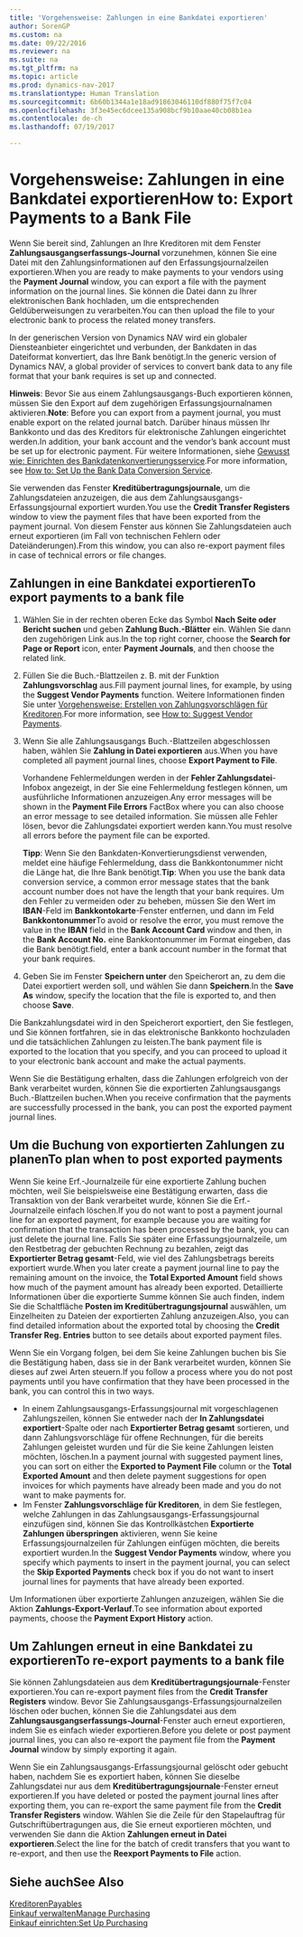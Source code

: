 ```yaml
---
title: 'Vorgehensweise: Zahlungen in eine Bankdatei exportieren'
author: SorenGP
ms.custom: na
ms.date: 09/22/2016
ms.reviewer: na
ms.suite: na
ms.tgt_pltfrm: na
ms.topic: article
ms.prod: dynamics-nav-2017
ms.translationtype: Human Translation
ms.sourcegitcommit: 6b60b1344a1e18ad91863046110df880f75f7c04
ms.openlocfilehash: 3f3e45ec6dcee135a908bcf9b10aae40cb08b1ea
ms.contentlocale: de-ch
ms.lasthandoff: 07/19/2017

---
```


# <a name="how-to-export-payments-to-a-bank-file"></a><span data-ttu-id="29745-102">Vorgehensweise: Zahlungen in eine Bankdatei exportieren</span><span class="sxs-lookup"><span data-stu-id="29745-102">How to: Export Payments to a Bank File</span></span>
<span data-ttu-id="29745-103">Wenn Sie bereit sind, Zahlungen an Ihre Kreditoren mit dem Fenster **Zahlungsausgangserfassungs-Journal** vorzunehmen, können Sie eine Datei mit den Zahlungsinformationen auf den Erfassungsjournalzeilen exportieren.</span><span class="sxs-lookup"><span data-stu-id="29745-103">When you are ready to make payments to your vendors using the **Payment Journal** window, you can export a file with the payment information on the journal lines.</span></span> <span data-ttu-id="29745-104">Sie können die Datei dann zu Ihrer elektronischen Bank hochladen, um die entsprechenden Geldüberweisungen zu verarbeiten.</span><span class="sxs-lookup"><span data-stu-id="29745-104">You can then upload the file to your electronic bank to process the related money transfers.</span></span>

<span data-ttu-id="29745-105">In der generischen Version von Dynamics NAV wird ein globaler Diensteanbieter eingerichtet und verbunden, der Bankdaten in das Dateiformat konvertiert, das Ihre Bank benötigt.</span><span class="sxs-lookup"><span data-stu-id="29745-105">In the generic version of Dynamics NAV, a global provider of services to convert bank data to any file format that your bank requires is set up and connected.</span></span>

<span data-ttu-id="29745-106">**Hinweis**: Bevor Sie aus einem Zahlungsausgangs-Buch exportieren können, müssen Sie den Export auf dem zugehörigen Erfassungsjournalnamen aktivieren.</span><span class="sxs-lookup"><span data-stu-id="29745-106">**Note**: Before you can export from a payment journal, you must enable export on the related journal batch.</span></span> <span data-ttu-id="29745-107">Darüber hinaus müssen Ihr Bankkonto und das des Kreditors für elektronische Zahlungen eingerichtet werden.</span><span class="sxs-lookup"><span data-stu-id="29745-107">In addition, your bank account and the vendor’s bank account must be set up for electronic payment.</span></span> <span data-ttu-id="29745-108">Für weitere Informationen, siehe [Gewusst wie: Einrichten des Bankdatenkonvertierungsservice](bank-how-setup-bank-data-conversion-service.md).</span><span class="sxs-lookup"><span data-stu-id="29745-108">For more information, see [How to: Set Up the Bank Data Conversion Service](bank-how-setup-bank-data-conversion-service.md).</span></span>

<span data-ttu-id="29745-109">Sie verwenden das Fenster **Kreditübertragungsjournale**, um die Zahlungsdateien anzuzeigen, die aus dem Zahlungsausgangs-Erfassungsjournal exportiert wurden.</span><span class="sxs-lookup"><span data-stu-id="29745-109">You use the **Credit Transfer Registers** window to view the payment files that have been exported from the payment journal.</span></span> <span data-ttu-id="29745-110">Von diesem Fenster aus können Sie Zahlungsdateien auch erneut exportieren (im Fall von technischen Fehlern oder Dateiänderungen).</span><span class="sxs-lookup"><span data-stu-id="29745-110">From this window, you can also re-export payment files in case of technical errors or file changes.</span></span>

## <a name="to-export-payments-to-a-bank-file"></a><span data-ttu-id="29745-111">Zahlungen in eine Bankdatei exportieren</span><span class="sxs-lookup"><span data-stu-id="29745-111">To export payments to a bank file</span></span>
1. <span data-ttu-id="29745-112">Wählen Sie in der rechten oberen Ecke das Symbol **Nach Seite oder Bericht suchen** und geben **Zahlung Buch.-Blätter** ein. Wählen Sie dann den zugehörigen Link aus.</span><span class="sxs-lookup"><span data-stu-id="29745-112">In the top right corner, choose the **Search for Page or Report** icon, enter **Payment Journals**, and then choose the related link.</span></span>
2. <span data-ttu-id="29745-113">Füllen Sie die Buch.-Blattzeilen z. B. mit der Funktion **Zahlungsvorschlag** aus.</span><span class="sxs-lookup"><span data-stu-id="29745-113">Fill payment journal lines, for example, by using the **Suggest Vendor Payments** function.</span></span> <span data-ttu-id="29745-114">Weitere Informationen finden Sie unter [Vorgehensweise: Erstellen von Zahlungsvorschlägen für Kreditoren](payables-how-suggest-vendor-payments.md).</span><span class="sxs-lookup"><span data-stu-id="29745-114">For more information, see [How to: Suggest Vendor Payments](payables-how-suggest-vendor-payments.md).</span></span>  
3. <span data-ttu-id="29745-115">Wenn Sie alle Zahlungsausgangs Buch.-Blattzeilen abgeschlossen haben, wählen Sie **Zahlung in Datei exportieren** aus.</span><span class="sxs-lookup"><span data-stu-id="29745-115">When you have completed all payment journal lines, choose **Export Payment to File**.</span></span>

    <span data-ttu-id="29745-116">Vorhandene Fehlermeldungen werden in der **Fehler Zahlungsdatei**-Infobox angezeigt, in der Sie eine Fehlermeldung festlegen können, um ausführliche Informationen anzuzeigen.</span><span class="sxs-lookup"><span data-stu-id="29745-116">Any error messages will be shown in the **Payment File Errors** FactBox where you can also choose an error message to see detailed information.</span></span> <span data-ttu-id="29745-117">Sie müssen alle Fehler lösen, bevor die Zahlungsdatei exportiert werden kann.</span><span class="sxs-lookup"><span data-stu-id="29745-117">You must resolve all errors before the payment file can be exported.</span></span>

    <span data-ttu-id="29745-118">**Tipp**: Wenn Sie den Bankdaten-Konvertierungsdienst verwenden, meldet eine häufige Fehlermeldung, dass die Bankkontonummer nicht die Länge hat, die Ihre Bank benötigt.</span><span class="sxs-lookup"><span data-stu-id="29745-118">**Tip**: When you use the bank data conversion service, a common error message states that the bank account number does not have the length that your bank requires.</span></span> <span data-ttu-id="29745-119">Um den Fehler zu vermeiden oder zu beheben, müssen Sie den Wert im **IBAN**-Feld im **Bankkontokarte**-Fenster entfernen, und dann im Feld **Bankkontonummer**</span><span class="sxs-lookup"><span data-stu-id="29745-119">To avoid or resolve the error, you must remove the value in the **IBAN** field in the **Bank Account Card** window and then, in the **Bank Account No.**</span></span> <span data-ttu-id="29745-120">eine Bankkontonummer im Format eingeben, das die Bank benötigt.</span><span class="sxs-lookup"><span data-stu-id="29745-120">field, enter a bank account number in the format that your bank requires.</span></span>
4. <span data-ttu-id="29745-121">Geben Sie im Fenster **Speichern unter** den Speicherort an, zu dem die Datei exportiert werden soll, und wählen Sie dann **Speichern**.</span><span class="sxs-lookup"><span data-stu-id="29745-121">In the **Save As** window, specify the location that the file is exported to, and then choose **Save**.</span></span>

<span data-ttu-id="29745-122">Die Bankzahlungsdatei wird in den Speicherort exportiert, den Sie festlegen, und Sie können fortfahren, sie in das elektronische Bankkonto hochzuladen und die tatsächlichen Zahlungen zu leisten.</span><span class="sxs-lookup"><span data-stu-id="29745-122">The bank payment file is exported to the location that you specify, and you can proceed to upload it to your electronic bank account and make the actual payments.</span></span>

<span data-ttu-id="29745-123">Wenn Sie die Bestätigung erhalten, dass die Zahlungen erfolgreich von der Bank verarbeitet wurden, können Sie die exportierten Zahlungsausgangs Buch.-Blattzeilen buchen.</span><span class="sxs-lookup"><span data-stu-id="29745-123">When you receive confirmation that the payments are successfully processed in the bank, you can post the exported payment journal lines.</span></span>

## <a name="to-plan-when-to-post-exported-payments"></a><span data-ttu-id="29745-124">Um die Buchung von exportierten Zahlungen zu planen</span><span class="sxs-lookup"><span data-stu-id="29745-124">To plan when to post exported payments</span></span>
<span data-ttu-id="29745-125">Wenn Sie keine Erf.-Journalzeile für eine exportierte Zahlung buchen möchten, weil Sie beispielsweise eine Bestätigung erwarten, dass die Transaktion von der Bank verarbeitet wurde, können Sie die Erf.-Journalzeile einfach löschen.</span><span class="sxs-lookup"><span data-stu-id="29745-125">If you do not want to post a payment journal line for an exported payment, for example because you are waiting for confirmation that the transaction has been processed by the bank, you can just delete the journal line.</span></span> <span data-ttu-id="29745-126">Falls Sie später eine Erfassungsjournalzeile, um den Restbetrag der gebuchten Rechnung zu bezahlen, zeigt das **Exportierter Betrag gesamt**-Feld, wie viel des Zahlungsbetrags bereits exportiert wurde.</span><span class="sxs-lookup"><span data-stu-id="29745-126">When you later create a payment journal line to pay the remaining amount on the invoice, the **Total Exported Amount** field shows how much of the payment amount has already been exported.</span></span> <span data-ttu-id="29745-127">Detaillierte Informationen über die exportierte Summe können Sie auch finden, indem Sie die Schaltfläche **Posten im Kreditübertragungsjournal** auswählen, um Einzelheiten zu Dateien der exportierten Zahlung anzuzeigen.</span><span class="sxs-lookup"><span data-stu-id="29745-127">Also, you can find detailed information about the exported total by choosing the **Credit Transfer Reg. Entries** button to see details about exported payment files.</span></span>

<span data-ttu-id="29745-128">Wenn Sie ein Vorgang folgen, bei dem Sie keine Zahlungen buchen bis Sie die Bestätigung haben, dass sie in der Bank verarbeitet wurden, können Sie dieses auf zwei Arten steuern.</span><span class="sxs-lookup"><span data-stu-id="29745-128">If you follow a process where you do not post payments until you have confirmation that they have been processed in the bank, you can control this in two ways.</span></span>

* <span data-ttu-id="29745-129">In einem Zahlungsausgangs-Erfassungsjournal mit vorgeschlagenen Zahlungszeilen, können Sie entweder nach der **In Zahlungsdatei exportiert**-Spalte oder nach **Exportierter Betrag gesamt** sortieren, und dann Zahlungsvorschläge für offene Rechnungen, für die bereits Zahlungen geleistet wurden und für die Sie keine Zahlungen leisten möchten, löschen.</span><span class="sxs-lookup"><span data-stu-id="29745-129">In a payment journal with suggested payment lines, you can sort on either the **Exported to Payment File** column or the **Total Exported Amount** and then delete payment suggestions for open invoices for which payments have already been made and you do not want to make payments for.</span></span>
* <span data-ttu-id="29745-130">Im Fenster **Zahlungsvorschläge für Kreditoren**, in dem Sie festlegen, welche Zahlungen in das Zahlungsausgangs-Erfassungsjournal einzufügen sind, können Sie das Kontrollkästchen **Exportierte Zahlungen überspringen** aktivieren, wenn Sie keine Erfassungsjournalzeilen für Zahlungen einfügen möchten, die bereits exportiert wurden.</span><span class="sxs-lookup"><span data-stu-id="29745-130">In the **Suggest Vendor Payments** window, where you specify which payments to insert in the payment journal, you can select the **Skip Exported Payments** check box if you do not want to insert journal lines for payments that have already been exported.</span></span>

<span data-ttu-id="29745-131">Um Informationen über exportierte Zahlungen anzuzeigen, wählen Sie die Aktion **Zahlungs-Export-Verlauf**.</span><span class="sxs-lookup"><span data-stu-id="29745-131">To see information about exported payments, choose the **Payment Export History** action.</span></span>

## <a name="to-re-export-payments-to-a-bank-file"></a><span data-ttu-id="29745-132">Um Zahlungen erneut in eine Bankdatei zu exportieren</span><span class="sxs-lookup"><span data-stu-id="29745-132">To re-export payments to a bank file</span></span>
<span data-ttu-id="29745-133">Sie können Zahlungsdateien aus dem **Kreditübertragungsjournale**-Fenster exportieren.</span><span class="sxs-lookup"><span data-stu-id="29745-133">You can re-export payment files from the **Credit Transfer Registers** window.</span></span> <span data-ttu-id="29745-134">Bevor Sie Zahlungsausgangs-Erfassungsjournalzeilen löschen oder buchen, können Sie die Zahlungsdatei aus dem **Zahlungsausgangserfassungs-Journal**-Fenster auch erneut exportieren, indem Sie es einfach wieder exportieren.</span><span class="sxs-lookup"><span data-stu-id="29745-134">Before you delete or post payment journal lines, you can also re-export the payment file from the **Payment Journal** window by simply exporting it again.</span></span>

<span data-ttu-id="29745-135">Wenn Sie ein Zahlungsausgangs-Erfassungsjournal gelöscht oder gebucht haben, nachdem Sie es exportiert haben, können Sie dieselbe Zahlungsdatei nur aus dem **Kreditübertragungsjournale**-Fenster erneut exportieren.</span><span class="sxs-lookup"><span data-stu-id="29745-135">If you have deleted or posted the payment journal lines after exporting them, you can re-export the same payment file from the **Credit Transfer Registers** window.</span></span> <span data-ttu-id="29745-136">Wählen Sie die Zeile für den Stapelauftrag für Gutschriftübertragungen aus, die Sie erneut exportieren möchten, und verwenden Sie dann die Aktion **Zahlungen erneut in Datei exportieren**.</span><span class="sxs-lookup"><span data-stu-id="29745-136">Select the line for the batch of credit transfers that you want to re-export, and then use the **Reexport Payments to File** action.</span></span>

## <a name="see-also"></a><span data-ttu-id="29745-137">Siehe auch</span><span class="sxs-lookup"><span data-stu-id="29745-137">See Also</span></span>
[<span data-ttu-id="29745-138">Kreditoren</span><span class="sxs-lookup"><span data-stu-id="29745-138">Payables</span></span>](payables-manage-payables.md)  
[<span data-ttu-id="29745-139">Einkauf verwalten</span><span class="sxs-lookup"><span data-stu-id="29745-139">Manage Purchasing</span></span>](purchasing-manage-purchasing.md)  
[<span data-ttu-id="29745-140">Einkauf einrichten:</span><span class="sxs-lookup"><span data-stu-id="29745-140">Set Up Purchasing</span></span>](purchasing-setup-purchasing.md)

